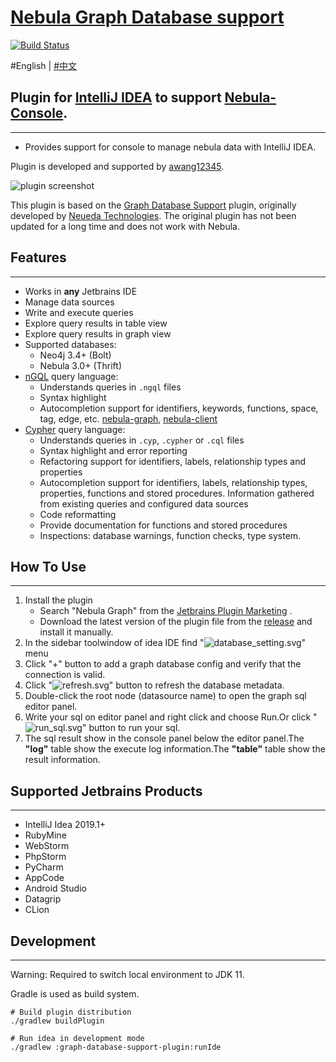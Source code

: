# [Nebula Graph Database support](https://github.com/awang12345/nebula-console-for-idea)
[![Build Status](https://travis-ci.org/awang12345/nebula-console-for-idea.svg?branch=master)](https://travis-ci.org/awang12345/nebula-console-for-idea)

 #English</a> | <a href="README-CN.md">#中文</a>

## Plugin for [IntelliJ IDEA](http://plugins.jetbrains.com/plugin/6317-lombok-plugin) to support [Nebula-Console](https://docs.nebula-graph.com.cn/3.6.0/nebula-console/).
___
- Provides support for console to manage nebula data with IntelliJ IDEA.

Plugin is developed and supported by [awang12345](http://awang12345.github.io/).

![plugin screenshot](docs/screenshots/nebula-console.gif)

This plugin is based on the
[Graph Database Support](https://github.com/neueda/jetbrains-plugin-graph-database-support)
plugin, originally developed by [Neueda Technologies](http://technologies.neueda.com/).
The original plugin has not been updated for a long time and does not work with Nebula.

## Features
___
- Works in **any** Jetbrains IDE
- Manage data sources
- Write and execute queries
- Explore query results in table view
- Explore query results in graph view
- Supported databases:
  - Neo4j 3.4+ (Bolt)
  - Nebula 3.0+ (Thrift)
- [nGQL](https://docs.nebula-graph.com.cn/3.6.0/3.ngql-guide/1.nGQL-overview/1.overview/) query language:
    - Understands queries in `.ngql` files
    - Syntax highlight
    - Autocompletion support for identifiers, keywords, functions, space, tag, edge, etc.
      [nebula-graph](https://www.nebula-graph.com.cn),
      [nebula-client](https://docs.nebula-graph.com.cn/3.6.0/14.client/4.nebula-java-client)
- [Cypher](https://github.com/opencypher/openCypher) query language:
  - Understands queries in `.cyp`, `.cypher` or `.cql` files
  - Syntax highlight and error reporting
  - Refactoring support for identifiers, labels, relationship types and properties
  - Autocompletion support for identifiers, labels, relationship types, properties, functions and stored procedures. Information gathered from existing queries and configured data sources
  - Code reformatting
  - Provide documentation for functions and stored procedures
  - Inspections: database warnings, function checks, type system. 

## How To Use
___
1. Install the plugin
   * Search "Nebula Graph" from the [Jetbrains Plugin Marketing](https://plugins.jetbrains.com/plugin/23470) .
   * Download the latest version of the plugin file from the [release](https://github.com/nebula-contrib/nebula-console-intellij-plugin/releases) and install it manually.
2. In the sidebar toolwindow of idea IDE find "![database_setting.svg](docs%2Ficons%2Fdatabase_setting.svg)"  menu
3. Click "+" button to add a graph database config and verify that the connection is valid.
4. Click "![refresh.svg](docs%2Ficons%2Frefresh.svg)" button to refresh the database metadata.
5. Double-click the root node (datasource name) to open the graph sql editor panel.
6. Write your sql on editor panel and right click and choose Run.Or click "![run_sql.svg](docs%2Ficons%2Frun_sql.svg)" button to run your sql.
7. The sql result show in the console panel below the editor panel.The **"log"** table show the execute log information.The **"table"** table show the result information.


## Supported Jetbrains Products
___
* IntelliJ Idea 2019.1+
* RubyMine
* WebStorm
* PhpStorm
* PyCharm
* AppCode
* Android Studio
* Datagrip
* CLion

## Development
___
Warning: Required to switch local environment to JDK 11.

Gradle is used as build system.

``` Build And Run
# Build plugin distribution
./gradlew buildPlugin

# Run idea in development mode
./gradlew :graph-database-support-plugin:runIde
```
